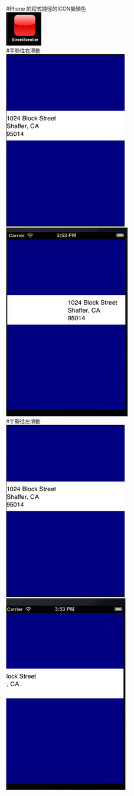 #Phone 的程式捷徑的ICON變顏色
<br>
<img src ="pic1.png">
<br>
#手勢往右滑動
<br>
<img src ="pic2.png">
<br>
<img src ="pic3.png">
<br>
#手勢往左滑動
<br>
<img src ="pic2.png">
<br>
<img src ="pic4.png">
